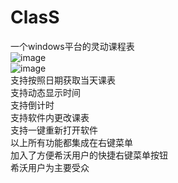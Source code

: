 # ClasS
一个windows平台的灵动课程表<br/>
![image](https://github.com/WWNNL/ClasS/assets/111435336/64f32a57-8d87-4ade-a3e8-5e2dc9bf3ff8)<br/>
![image](https://github.com/WWNNL/ClasS/assets/111435336/ccbf02c3-8b5f-4834-8f3b-2c0ada709215)<br/>
支持按照日期获取当天课表<br/>
支持动态显示时间<br/>
支持倒计时<br/>
支持软件内更改课表<br/>
支持一键重新打开软件<br/>
以上所有功能都集成在右键菜单<br/>
加入了方便希沃用户的快捷右键菜单按钮<br/>
希沃用户为主要受众<br/>
